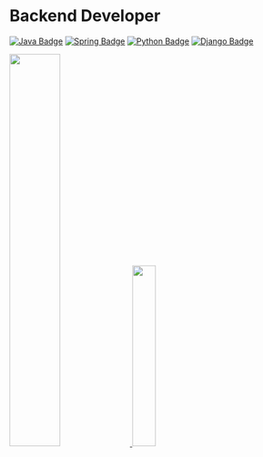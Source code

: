 # Backend Developer

[![Java Badge](https://img.shields.io/badge/Java-137CBD?style=flat-square&logo=CoffeeScript&logoColor=white)](https://www.java.com/ko/)
[![Spring Badge](https://img.shields.io/badge/Spring-6DB33F?style=flat-square&logo=Spring&logoColor=white)](https://spring.io/)
[![Python Badge](https://img.shields.io/badge/Python-3776AB?style=flat-square&logo=Python&logoColor=white)](https://www.python.org/)
[![Django Badge](https://img.shields.io/badge/Django-092E20?style=flat-square&logo=Django&logoColor=white)](https://www.djangoproject.com/)


<a href="s">
  <img src="https://github-readme-stats.vercel.app/api?username=Xixn2&theme=tokyonight&show_icons=true" width="42%" />
</a>
<a href="https://github.com/kimjihoon3106/github-readme-stats">
    <img src="https://github-readme-stats.vercel.app/api/top-langs/?username=kimjihoon3106&layout=donut&show_icons=true&theme=material-palenight&hide_border=true&bg_color=20232a&icon_color=58A6FF&text_color=fff&title_color=58A6FF&count_private=true&exclude_repo=Face-Transfer-Application" width=28.5% />
</a> 
